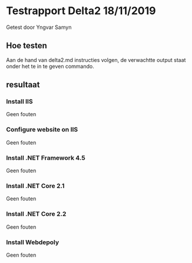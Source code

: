# Testrapport Delta2 18/11/2019
Getest door Yngvar Samyn
## Hoe testen 
Aan de hand van delta2.md instructies volgen, de verwachtte output staat onder het te in te geven commando.

## resultaat

### Install IIS 
Geen fouten

### Configure website on IIS
Geen fouten

### Install .NET Framework 4.5
Geen fouten

### Install .NET Core 2.1
Geen fouten

### Install .NET Core 2.2
Geen fouten

### Install Webdepoly
Geen fouten

